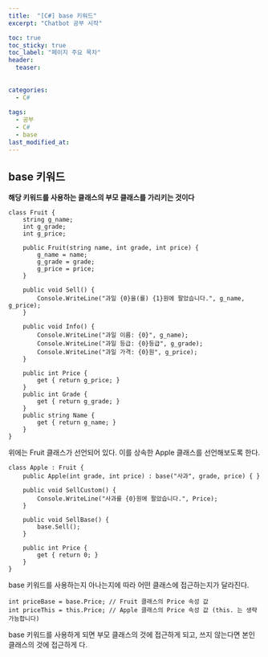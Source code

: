 ```yaml
---
title:  "[C#] base 키워드"
excerpt: "Chatbot 공부 시작"

toc: true
toc_sticky: true
toc_label: "페이지 주요 목차"
header:
  teaser: 
  
  
categories:
  - C#
  
tags:
  - 공부
  - C#
  - base
last_modified_at: 
---
```


## base 키워드

**해당 키워드를 사용하는 클래스의 부모 클래스를 가리키는 것이다**

```
class Fruit {
    string g_name;
    int g_grade;
    int g_price;
    
    public Fruit(string name, int grade, int price) {
        g_name = name;
        g_grade = grade;
        g_price = price;
    }
    
    public void Sell() {
        Console.WriteLine("과일 {0}을(를) {1}원에 팔았습니다.", g_name, g_price);
    }
    
    public void Info() {
        Console.WriteLine("과일 이름: {0}", g_name);
        Console.WriteLine("과일 등급: {0}등급", g_grade);
        Console.WriteLine("과일 가격: {0}원", g_price);
    }
    
    public int Price {
        get { return g_price; }
    }
    public int Grade {
        get { return g_grade; }
    }
    public string Name {
        get { return g_name; }
    }
}
```

위에는 Fruit 클래스가 선언되어 있다. 이를 상속한 Apple 클래스를 선언해보도록 한다.

```
class Apple : Fruit {
    public Apple(int grade, int price) : base("사과", grade, price) { }
    
    public void SellCustom() {
        Console.WriteLine("사과를 {0}원에 팔았습니다.", Price);
    }
    
    public void SellBase() {
        base.Sell();
    }
    
    public int Price {
        get { return 0; }
    }
}
```

base 키워드를 사용하는지 아나는지에 따라 어떤 클래스에 접근하는지가 달라진다.

```
int priceBase = base.Price; // Fruit 클래스의 Price 속성 값
int priceThis = this.Price; // Apple 클래스의 Price 속성 값 (this. 는 생략 가능합니다)
```

base 키워드를 사용하게 되면 부모 클래스의 것에 접근하게 되고, 쓰지 않는다면 본인 클래스의 것에 접근하게 다.



